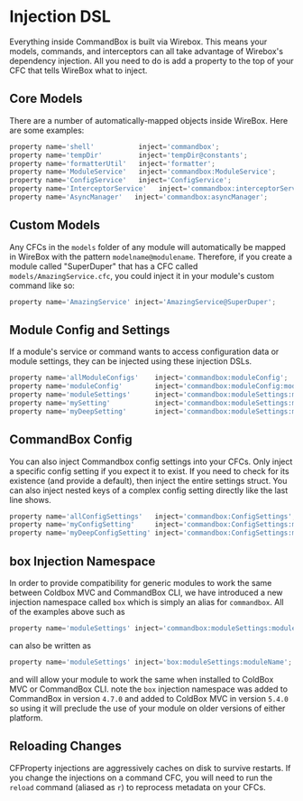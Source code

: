 # Injection DSL

Everything inside CommandBox is built via Wirebox. This means your models, commands, and interceptors can all take advantage of Wirebox's dependency injection. All you need to do is add a property to the top of your CFC that tells WireBox what to inject.

## Core Models

There are a number of automatically-mapped objects inside WireBox. Here are some examples:

```javascript
property name='shell'           inject='commandbox';
property name='tempDir'         inject='tempDir@constants';
property name='formatterUtil'   inject='formatter';
property name='ModuleService'   inject='commandbox:ModuleService';
property name='ConfigService'   inject='ConfigService';
property name='InterceptorService'   inject='commandbox:interceptorService';
property name='AsyncManager'   inject='commandbox:asyncManager';
```

## Custom Models

Any CFCs in the `models` folder of any module will automatically be mapped in WireBox with the pattern `modelname@modulename`. Therefore, if you create a module called "SuperDuper" that has a CFC called `models/AmazingService.cfc`, you could inject it in your module's custom command like so:

```javascript
property name='AmazingService' inject='AmazingService@SuperDuper';
```

## Module Config and Settings

If a module's service or command wants to access configuration data or module settings, they can be injected using these injection DSLs.

```javascript
property name='allModuleConfigs'    inject='commandbox:moduleConfig';
property name='moduleConfig'        inject='commandbox:moduleConfig:moduleName';
property name='moduleSettings'      inject='commandbox:moduleSettings:moduleName';
property name='mySetting'           inject='commandbox:moduleSettings:moduleName:mySetting';
property name='myDeepSetting'       inject='commandbox:moduleSettings:moduleName:mySetting';
```

## CommandBox Config

You can also inject Commandbox config settings into your CFCs. Only inject a specific config setting if you expect it to exist. If you need to check for its existence (and provide a default), then inject the entire settings struct. You can also inject nested keys of a complex config setting directly like the last line shows.

```javascript
property name='allConfigSettings'   inject='commandbox:ConfigSettings';
property name='myConfigSetting'     inject='commandbox:ConfigSettings:myConfigSetting';
property name='myDeepConfigSetting' inject='commandbox:ConfigSettings:myConfigSetting.nested.keys.here';
```

## box Injection Namespace

In order to provide compatibility for generic modules to work the same between Coldbox MVC and CommandBox CLI, we have introduced a new injection namespace called `box` which is simply an alias for `commandbox`. All of the examples above such as

```javascript
property name='moduleSettings' inject='commandbox:moduleSettings:moduleName';
```

can also be written as

```javascript
property name='moduleSettings' inject='box:moduleSettings:moduleName';
```

and will allow your module to work the same when installed to ColdBox MVC or CommandBox CLI. note the `box` injection namespace was added to CommandBox in version `4.7.0` and added to ColdBox MVC in version `5.4.0` so using it will preclude the use of your module on older versions of either platform.

## Reloading Changes

CFProperty injections are aggressively caches on disk to survive restarts. If you change the injections on a command CFC, you will need to run the `reload` command (aliased as `r`) to reprocess metadata on your CFCs.
